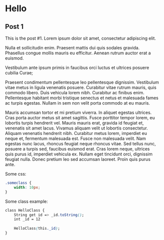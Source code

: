# Hello

## Post 1

This is the post #1. Lorem ipsum dolor sit amet, consectetur adipiscing elit. 

Nulla et sollicitudin enim. Praesent mattis dui quis sodales gravida. Phasellus congue mollis mauris eu efficitur. Aenean rutrum auctor erat a euismod. 

Vestibulum ante ipsum primis in faucibus orci luctus et ultrices posuere cubilia Curae; 

Praesent condimentum pellentesque leo pellentesque dignissim. Vestibulum vitae metus in ligula venenatis posuere. Curabitur vitae rutrum mauris, quis commodo libero. Duis vehicula lorem nibh. Curabitur ac finibus enim. Pellentesque habitant morbi tristique senectus et netus et malesuada fames ac turpis egestas. Nullam in sem non velit porta commodo at eu mauris.
                     
Mauris accumsan tortor et mi pretium viverra. In aliquet egestas ultrices. Cras porta auctor metus sit amet sagittis. Fusce porttitor tempor lorem, eu lobortis turpis hendrerit vel. Mauris mauris erat, gravida id feugiat et, venenatis sit amet lacus. Vivamus aliquam velit ut lobortis consectetur. Aliquam venenatis hendrerit nibh. Curabitur metus lorem, imperdiet eu neque et, fermentum malesuada est. Fusce non malesuada velit. Nam egestas nunc lacus, rhoncus feugiat neque rhoncus vitae. Sed tellus nunc, posuere a turpis sed, faucibus euismod erat. Cras lorem neque, ultrices quis purus id, imperdiet vehicula ex. Nullam eget tincidunt orci, dignissim feugiat nulla. Donec pretium leo sed accumsan laoreet. Proin quis purus ante. 


Some css:
```css
.someclass {
    width: 10px;
}
```

Some class example:
```css
class HelloClass {
    String get id => _id.toString();
    int _id = 12
    
    HelloClass(this._id);
}
```
